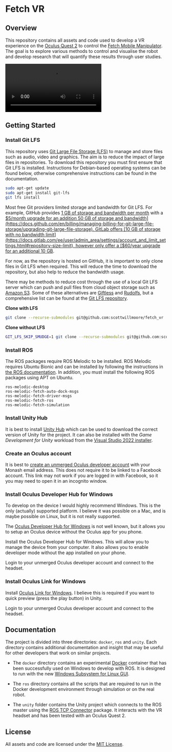 # Fetch VR

## Overview

This repository contains all assets and code used to develop a VR experience on the [Oculus Quest 2](https://www.oculus.com/quest-2/) to control the [Fetch Mobile Manipulator](https://fetchrobotics.com/fetch-mobile-manipulator/). The goal is to explore various methods to control and visualise the robot and develop research that will quantify these results through user studies.

![Demonstration of Fetch being controlled through VR](./README.mp4)

## Getting Started

### Install Git LFS

This repository uses [Git Large File Storage (LFS)](https://git-lfs.github.com/) to manage and store files such as audio, video and graphics. The aim is to reduce the impact of large files in repositories. To download this repository you must first ensure that Git LFS is installed. Instructions for Debian-based operating systems can be found below, otherwise comprehensive instructions can be found in the documentation.

```bash
sudo apt-get update
sudo apt-get install git-lfs
git lfs install
```

Most free Git providers limited storage and bandwidth for Git LFS. For example, GitHub provides [1 GB of storage and bandwidth per month](https://docs.github.com/en/repositories/working-with-files/managing-large-files/about-storage-and-bandwidth-usage) with a [$5/month upgrade for an addition 50 GB of storage and bandwidth](https://docs.github.com/en/billing/managing-billing-for-git-large-file-storage/upgrading-git-large-file-storage). GitLab offers [10 GB of storage with no bandwidth limit](https://docs.gitlab.com/ee/user/admin_area/settings/account_and_limit_settings.html#repository-size-limit), however only offer a [$60/year upgrade for an additional 10 GB](https://about.gitlab.com/pricing/licensing-faq/#can-i-buy-more-storage).

For now, as the repository is hosted on GitHub, it is important to only clone files in Git LFS when required. This will reduce the time to download the repository, but also help to reduce the bandwidth usage.

There may be methods to reduce cost through the use of a local Git LFS server which can push and pull files from cloud object storage such as [Amazon S3](https://aws.amazon.com/s3/). Some of these alternatives are [Giftless](https://github.com/datopian/giftless) and [Rudolfs](https://github.com/jasonwhite/rudolfs/), but a comprehensive list can be found at the [Git LFS repository](https://github.com/git-lfs/git-lfs/wiki/Implementations).

**Clone with LFS**

```bash
git clone --recurse-submodules git@github.com:scottwillmoore/fetch_vr
```

**Clone without LFS**

```bash
GIT_LFS_SKIP_SMUDGE=1 git clone --recurse-submodules git@github.com:scottwillmoore/fetch_vr
```

### Install ROS

The ROS packages require ROS Melodic to be installed. ROS Melodic requires Ubuntu Bionic and can be installed by following the instructions in [the ROS documentation](http://wiki.ros.org/melodic/Installation/Ubuntu). In addition, you must install the following ROS packages using APT on Ubuntu.

```
ros-melodic-desktop
ros-melodic-fetch-auto-dock-msgs
ros-melodic-fetch-driver-msgs
ros-melodic-fetch-ros
ros-melodic-fetch-simulation
```

### Install Unity Hub

It is best to install [Unity Hub](https://unity3d.com/get-unity/download) which can be used to download the correct version of Unity for the project. It can also be installed with the _Game Development for Unity_ workload from the [Visual Studio 2022 installer](https://visualstudio.microsoft.com/vs/).

### Create an Oculus account

It is best to [create an unmerged Oculus developer account](https://developer.oculus.com/sign-up/) with your Monash email address. This does not require it to be linked to a Facebook account. This link may not work if you are logged in with Facebook, so it you may need to open it in an incognito window.

### Install Oculus Developer Hub for Windows

To develop on the device I would highly recommend Windows. This is the only (actually) supported platform. I believe it was possible on a Mac, and is maybe possible on Linux, but it is not really supported.

The [Oculus Developer Hub for Windows](https://developer.oculus.com/downloads/package/oculus-developer-hub-win/) is not well known, but it allows you to setup an Oculus device without the Oculus app for you phone.

Install the Oculus Developer Hub for Windows. This will allow you to manage the device from your computer. It also allows you to enable developer mode without the app installed on your phone.

Login to your unmerged Oculus developer account and connect to the headset.

### Install Oculus Link for Windows

Install [Oculus Link for Windows](https://www.oculus.com/setup/). I believe this is required if you want to quick preview (press the play button) in Unity.

Login to your unmerged Oculus developer account and connect to the headset.

## Documentation

The project is divided into three directories: `docker`, `ros` and `unity`. Each directory contains additional documentation and insight that may be useful for other developers that work on similar projects.

- The `docker` directory contains an experimental [Docker](https://www.docker.com/) container that has been successfully used on Windows to develop with ROS. It is designed to run with the new [Windows Subsystem for Linux GUI](https://github.com/microsoft/wslg).

- The `ros` directory contains all the scripts that are required to run in the Docker development environment through simulation or on the real robot.

- The `unity` folder contains the Unity project which connects to the ROS master using the [ROS TCP Connector](https://github.com/Unity-Technologies/ROS-TCP-Connector) package. It interacts with the VR headset and has been tested with an Oculus Quest 2.

## License

All assets and code are licensed under the [MIT License](./LICENSE).
